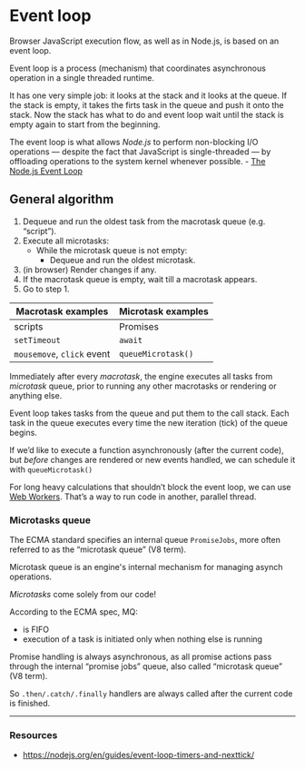 # Event loop

Browser JavaScript execution flow, as well as in Node.js, is based on an event loop.

Event loop is a process (mechanism) that coordinates asynchronous operation
in a single threaded runtime.

It has one very simple job: it looks at the stack and it looks at the queue.
If the stack is empty, it takes the firts task in the queue and push it onto the
stack. Now the stack has what to do and event loop wait until the stack is empty
again to start from the beginning.

The event loop is what allows *Node.js* to perform non-blocking I/O operations —
despite the fact that JavaScript is single-threaded — by offloading operations
to the system kernel whenever possible. - [The Node.js Event Loop](https://nodejs.org/en/guides/event-loop-timers-and-nexttick/)

## General algorithm

1. Dequeue and run the oldest task from the macrotask queue (e.g. “script”).
1. Execute all microtasks:
    - While the microtask queue is not empty:
      - Dequeue and run the oldest microtask.
1. (in browser) Render changes if any.
1. If the macrotask queue is empty, wait till a macrotask appears.
1. Go to step 1.


| Macrotask examples         | Microtask examples |
|----------------------------|--------------------|
| scripts                    | Promises           |
| `setTimeout`               | `await`            |
| `mousemove`, `click` event | `queueMicrotask()` |


Immediately after every *macrotask*, the engine executes all tasks
from *microtask* queue, prior to running any
other macrotasks or rendering or anything else.

Event loop takes tasks from the queue and put them to the call stack.
Each task in the queue executes every time the new iteration
(tick) of the queue begins.

If we’d like to execute a function asynchronously (after the current code),
but *before* changes are rendered or new events handled,
we can schedule it with `queueMicrotask()`

For long heavy calculations that shouldn’t block the event loop,
we can use [Web Workers](../webworkers.md).
That’s a way to run code in another, parallel thread.

### Microtasks queue

The ECMA standard specifies an internal queue `PromiseJobs`,
more often referred to as the “microtask queue” (V8 term).

Microtask queue is an engine's internal mechanism for managing asynch operations.

*Microtasks* come solely from our code!

According to the ECMA spec, MQ:
- is FIFO
- execution of a task is initiated only when nothing else is running

Promise handling is always asynchronous, as all promise actions pass
through the internal “promise jobs” queue, also called “microtask queue” (V8 term).

So `.then/.catch/.finally` handlers are always called after the current code is finished.


---

### Resources

- https://nodejs.org/en/guides/event-loop-timers-and-nexttick/
